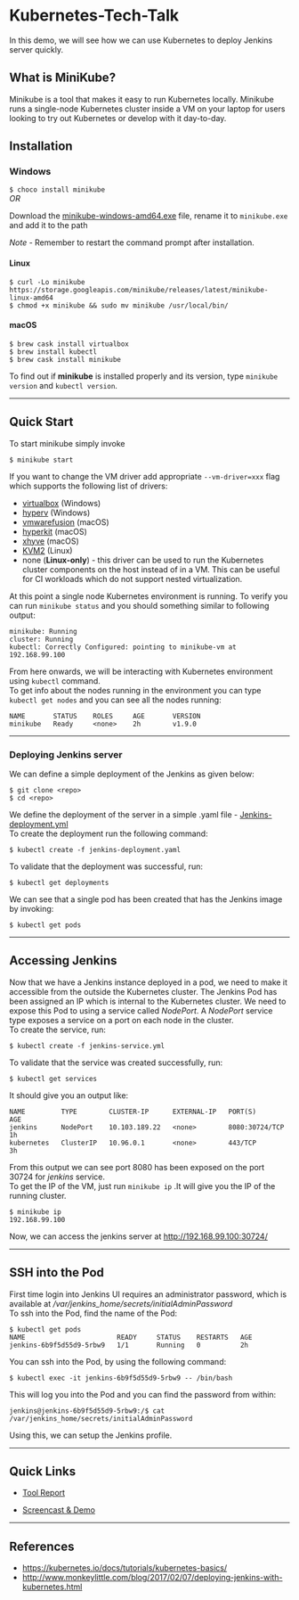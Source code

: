 # Kubernetes-Tech-Talk
In this demo, we will see how we can use Kubernetes to deploy Jenkins server quickly.  

## What is MiniKube?
Minikube is a tool that makes it easy to run Kubernetes locally. Minikube runs a single-node Kubernetes cluster inside a VM on your laptop for users looking to try out Kubernetes or develop with it day-to-day.

## Installation
### **Windows**  
`
$ choco install minikube
`  
*OR*  

Download the [minikube-windows-amd64.exe](https://storage.googleapis.com/minikube/releases/latest/minikube-windows-amd64.exe) file, rename it to `minikube.exe` and add it to the path

*Note* - Remember to restart the command prompt after installation.

#### **Linux**
``` shell
$ curl -Lo minikube https://storage.googleapis.com/minikube/releases/latest/minikube-linux-amd64
$ chmod +x minikube && sudo mv minikube /usr/local/bin/
```

#### **macOS**
```shell
$ brew cask install virtualbox
$ brew install kubectl
$ brew cask install minikube
```

To find out if **minikube** is installed properly and its version, type `minikube version` and `kubectl version`. 

--------------------------------------------------------------------------------------------------  

## Quick Start
To start minikube simply invoke  
```shell 
$ minikube start
```  
If you want to change the VM driver add appropriate `--vm-driver=xxx` flag which supports the following list of drivers:
* [virtualbox](https://www.virtualbox.org/wiki/Downloads) (Windows)
* [hyperv](https://github.com/kubernetes/minikube/blob/master/docs/drivers.md#hyperV-driver) (Windows)
* [vmwarefusion](https://www.vmware.com/products/fusion) (macOS)
* [hyperkit](https://github.com/kubernetes/minikube/blob/master/docs/drivers.md#hyperkit-driver) (macOS)
* [xhyve](https://github.com/kubernetes/minikube/blob/master/docs/drivers.md#xhyve-driver) (macOS)
* [KVM2](https://github.com/kubernetes/minikube/blob/master/docs/drivers.md#kvm2-driver) (Linux)
* none (**Linux-only**) - this driver can be used to run the Kubernetes cluster components on the host instead of in a VM. This can be useful for CI workloads which do not support nested virtualization.  


At this point a single node Kubernetes environment is running. To verify you can run `minikube status` and you should something similar to following output:
```shell
minikube: Running
cluster: Running
kubectl: Correctly Configured: pointing to minikube-vm at 192.168.99.100
```
From here onwards, we will be interacting with Kubernetes environment using `kubectl` command.  
To get info about the nodes running in the environment you can type `kubectl get nodes` and you can see all the nodes running:  
```shell
NAME       STATUS    ROLES     AGE       VERSION
minikube   Ready     <none>    2h        v1.9.0
```

--------------------------------------------------------------------  

### Deploying Jenkins server
We can define a simple deployment of the Jenkins as given below:
```shell
$ git clone <repo>
$ cd <repo>
```
We define the deployment of the server in a simple .yaml file - [Jenkins-deployment.yml](https://github.ncsu.edu/khchoksi/Kubernetes-Tech-Talk/blob/master/jenkins-deployment.yml)  
To create the deployment run the following command:
```shell
$ kubectl create -f jenkins-deployment.yaml
```

To validate that the deployment was successful, run: 
```shell
$ kubectl get deployments
```
We can see that a single pod has been created that has the Jenkins image by invoking:
```shell
$ kubectl get pods
```

----------------------------------------------------------  

## Accessing Jenkins
Now that we have a Jenkins instance deployed in a pod, we need to make it accessible from the outside the Kubernetes cluster. The Jenkins Pod has been assigned an IP which is internal to the Kubernetes cluster. We need to expose this Pod to using a service called *NodePort*. A *NodePort* service type exposes a service on a port on each node in the cluster.  
To create the service, run:
```shell
$ kubectl create -f jenkins-service.yml
```
To validate that the service was created successfully, run:
```shell
$ kubectl get services
```
It should give you an output like:
```shell
NAME         TYPE        CLUSTER-IP      EXTERNAL-IP   PORT(S)          AGE
jenkins      NodePort    10.103.189.22   <none>        8080:30724/TCP   1h
kubernetes   ClusterIP   10.96.0.1       <none>        443/TCP          3h
```
From this output we can see port 8080 has been exposed on the port 30724 for *jenkins* service.  
To get the IP of the VM, just run `minikube ip` .It will give you the IP of the running cluster. 
```shell
$ minikube ip
192.168.99.100
```

Now, we can access the jenkins server at http://192.168.99.100:30724/

----------------------------------------------------------------------  

## SSH into the Pod
First time login into Jenkins UI requires an administrator password, which is available at */var/jenkins_home/secrets/initialAdminPassword*  
To ssh into the Pod, find the name of the Pod:  
```shell
$ kubectl get pods
NAME                       READY     STATUS    RESTARTS   AGE
jenkins-6b9f5d55d9-5rbw9   1/1       Running   0          2h
```
You can ssh into the Pod, by using the following command: 
```shell
$ kubectl exec -it jenkins-6b9f5d55d9-5rbw9 -- /bin/bash
```
This will log you into the Pod and you can find the password from within:
```shell
jenkins@jenkins-6b9f5d55d9-5rbw9:/$ cat /var/jenkins_home/secrets/initialAdminPassword 
```
Using this, we can setup the Jenkins profile.

-----------------------------------------------  
## Quick Links  

* [Tool Report](too%20report.pdf)

* [Screencast & Demo]()  
-------------------------------------------  
## References
 * https://kubernetes.io/docs/tutorials/kubernetes-basics/
 * http://www.monkeylittle.com/blog/2017/02/07/deploying-jenkins-with-kubernetes.html   
